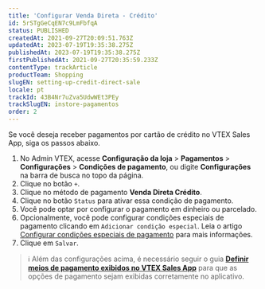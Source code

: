 ```yaml
---
title: 'Configurar Venda Direta - Crédito'
id: 5rSTgGeCqEN7c9LmFbfqA
status: PUBLISHED
createdAt: 2021-09-27T20:09:51.763Z
updatedAt: 2023-07-19T19:35:38.275Z
publishedAt: 2023-07-19T19:35:38.275Z
firstPublishedAt: 2021-09-27T20:35:59.233Z
contentType: trackArticle
productTeam: Shopping
slugEN: setting-up-credit-direct-sale
locale: pt
trackId: 43B4Nr7uZva5UdwWEt3PEy
trackSlugEN: instore-pagamentos
order: 2
---
```


Se você deseja receber pagamentos por cartão de crédito no VTEX Sales App, siga os passos abaixo.

1. No Admin VTEX, acesse **Configuração da loja** > **Pagamentos** > **Configurações** > **Condições de pagamento**, ou digite **Configurações** na barra de busca no topo da página.
2. Clique no botão `+`.
3. Clique no método de pagamento __Venda Direta Crédito__.
4. Clique no botão `Status` para ativar essa condição de pagamento.
5. Você pode optar por configurar o pagamento em dinheiro ou parcelado.
6. Opcionalmente, você pode configurar condições especiais de pagamento clicando em `Adicionar condição especial`. Leia o artigo [Configurar condições especiais de pagamento](/pt/tutorial/condicoes-especiais--tutorials_456) para mais informações.
7. Clique em `Salvar`.

> ℹ️ Além das configurações acima, é necessário seguir o guia **[Definir meios de pagamento exibidos no VTEX Sales App](/pt/tracks/instore-pagamentos--43B4Nr7uZva5UdwWEt3PEy/jHQQcyX3WKeUFidwSjmY1)** para que as opções de pagamento sejam exibidas corretamente no aplicativo.
